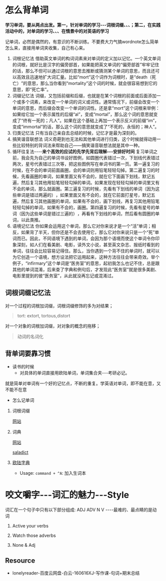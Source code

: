 # 怎么背单词
**学习单词，要从两点出发。第一，针对单词的学习---词根词缀、、、；第二，在实践活动中的，对单词的学习、、、在情景中的对英语的学习**

记单词，必然是偶然的，有意识的不断训练。不要费大力气搞wordnote怎么简单怎么来，直接用单词夹收集，自己有心来。

1. 词根记忆法
    借助英文单词的构词词素来对单词的定义加以记忆。一个英文单词的词根，就好比是汉字的偏旁部首，如果能把英文单词的“偏旁部首”牢牢记住的话，那么不但可以通过词根的意思去推断或猜测某个单词的意思，而且还可以高效且迅速地扩大词汇量。比如“mort”这个词作为词根时，是“death（死亡）​”的意思，那么当你看到“mortality”这个词的时候，就会很容易想到它的意思，即“死亡率”​。
2. 词缀记忆法
    词缀，又包括前缀和后缀，也就是在某个词根的前面或后面添加一个或多个词素，来改变一个单词的词义或词性。通常情况下，前缀会改变一个单词的意思，而后缀会改变一个单词的词性。还是拿“mort”这个词根来举例：如果给它加一个表示属性的后缀“al”​，变成“mortal”​，那么这个词的意思就变成了“终有一死的；凡人”​。如果在这个基础上再加一个表示反义的前缀“im”​，变成“immortal”的话，那么这个词的意思就变成了“不死的，永恒的；神人”​。
3. 归类记忆法
    只有当自己亲自去总结的时候，记忆才是最为深刻的。
4. 搞笑谐音联想法
    词义奇葩到也无法和其他单词进行归类，这个时候就得动用一些比较特别的背词法来帮助自己——搞笑谐音联想法就是其中一种。
5. 循环往复法----**来个高效的应试的先学先背后理解---安排好时间**
    复习单词之前，我会先为自己的单词书设好图例，如圆圈代表错过一次，下划线代表错过两次，星号代表错过三次等，把这些图例写在单词书的第一页。第一遍复习的时候，在不会的单词前面画圈，会的单词则用铅笔轻轻勾掉。第二遍复习的时候，先看画圈的单词，如果里面又有不会的，就在它下面画下划线，默记五遍，然后复习其他用铅笔轻轻勾掉的单词。如果发现在轻轻勾掉的单词里又有不会的单词，那么就画圈。第三遍复习的时候，先看有下划线的单词（因为这些单词是错过两遍的）​，如果里面又有不会的，就在它前面打星号，默记五遍，然后复习其他画圈的单词，如果有不会的，画下划线，再复习其他用铅笔轻轻勾掉的单词，如果有不会的，画圈。第四遍复习的时候，先看有星号的单词（因为这些单词是错过三遍的）​，再看有下划线的单词，然后看有圆圈的单词，以此类推。
6. 语境记忆法
    你如果会运用这个单词，那么它对你来说才是一个“活”单词；相反，如果背了半天，但你还是不会去使用它，那么它对你来说只是一个“死”单词而已。因此，不同语境下遇到的单词，会因为那个语境而使这个单词令你印象深刻，如人们在看美剧、电影，读外文小说，甚至英文杂志、报纸时看到的单词，往往会比较容易记得住。那么，当你遇到一个背不住的单词时，就可以为它创造一个语境，想方设法把它运用起来，这种方法往往会带来奇效。举个例子，​“infirmary”这个单词是“医务室”的意思，起初我怎么也记不住，总是跟其他的单词混淆，后来查了字典和例句后，才发现此“医务室”就是很多美剧、电影里提到的彼“医务室”​，从此就没再忘记或混淆过。

## 词根词缀记忆法
对一个过程的词根加词缀，词根词缀修饰的多为对结果；

> tort: extort, tortous,distort

对一个对象的词根加词缀，对对象的概念的拖移；

> 动词的名词化

## 背单词要靠习惯
* 读书的时候
  * 对具体的单词直接用欧陆单词，单词集合夹---考研必记。

就是简单对单词有一个好的记忆点，不断的重复。学英语对单词，即不能在意，又不能不在意

* 怎么记单词
1. 词根词缀   

    [网站](https://www.etymonline.com/cn)
2. 词典

   [网站](https://www.vocabulary.com/dictionary/)

   [saladict](https://saladict.crimx.com/notice)
3. [欧陆字典](https://www.bilibili.com/video/BV1eY411w7bn)
   * Usage: ``command + ^A``: 加入生词本

# 咬文嚼字---词汇的魅力---Style

词汇在一个句子中只有以下部分组成: ADJ ADV N V ----最难的、最点睛的是动词

1. Active your verbs

2. Watch those adverbs

3. None & Adj

## Resource 
* lonelyreader-百度云网盘-白云-160616XJ-写作课-句词+期末总结
